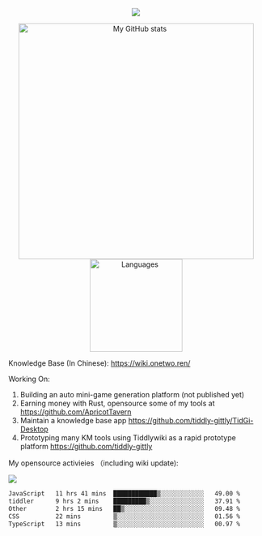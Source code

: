 <a href="https://github.com/linonetwo">
    <p align="center">
        <img src="https://github-profile-trophy.vercel.app/?username=linonetwo&column=7&theme=onedark"/>
    </p>
</a>
<a align="center" href="https://github.com/linonetwo">
  <p align="center">
    <img src="https://github-readme-stats.vercel.app/api?username=linonetwo&show_icons=true&count_private=true" alt="My GitHub stats" width="465"/>
    <img src="https://github-readme-stats.vercel.app/api/top-langs/?username=linonetwo&layout=compact&langs_count=10" alt="Languages" height="183">
  </p>
</a>

Knowledge Base (In Chinese): https://wiki.onetwo.ren/

Working On: 

1. Building an auto mini-game generation platform (not published yet)
1. Earning money with Rust, opensource some of my tools at https://github.com/ApricotTavern
1. Maintain a knowledge base app https://github.com/tiddly-gittly/TidGi-Desktop
1. Prototyping many KM tools using Tiddlywiki as a rapid prototype platform https://github.com/tiddly-gittly

My opensource activieies （including wiki update):

![](https://visitor-badge.glitch.me/badge?page_id=linonetwo.linonetwo)

<!--START_SECTION:waka-->

```txt
JavaScript   11 hrs 41 mins  ████████████▒░░░░░░░░░░░░   49.00 %
tiddler      9 hrs 2 mins    █████████▒░░░░░░░░░░░░░░░   37.91 %
Other        2 hrs 15 mins   ██▒░░░░░░░░░░░░░░░░░░░░░░   09.48 %
CSS          22 mins         ▒░░░░░░░░░░░░░░░░░░░░░░░░   01.56 %
TypeScript   13 mins         ▒░░░░░░░░░░░░░░░░░░░░░░░░   00.97 %
```

<!--END_SECTION:waka-->

